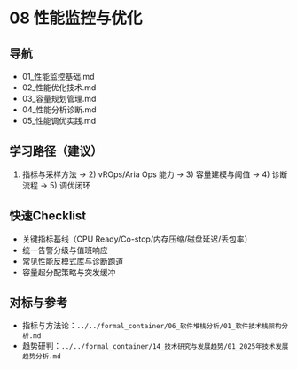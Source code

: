 # 08 性能监控与优化

## 导航

- 01_性能监控基础.md
- 02_性能优化技术.md
- 03_容量规划管理.md
- 04_性能分析诊断.md
- 05_性能调优实践.md

## 学习路径（建议）

1) 指标与采样方法 → 2) vROps/Aria Ops 能力 → 3) 容量建模与阈值 → 4) 诊断流程 → 5) 调优闭环

## 快速Checklist

- 关键指标基线（CPU Ready/Co-stop/内存压缩/磁盘延迟/丢包率）
- 统一告警分级与值班响应
- 常见性能反模式库与诊断跑道
- 容量超分配策略与突发缓冲

## 对标与参考

- 指标与方法论：`../../formal_container/06_软件堆栈分析/01_软件技术栈架构分析.md`
- 趋势研判：`../../formal_container/14_技术研究与发展趋势/01_2025年技术发展趋势分析.md`

